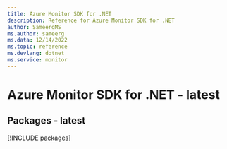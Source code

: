 ```yaml
---
title: Azure Monitor SDK for .NET
description: Reference for Azure Monitor SDK for .NET
author: SameergMS
ms.author: sameerg
ms.data: 12/14/2022
ms.topic: reference
ms.devlang: dotnet
ms.service: monitor
---
```

# Azure Monitor SDK for .NET - latest
## Packages - latest
[!INCLUDE [packages](monitor-index.md)]